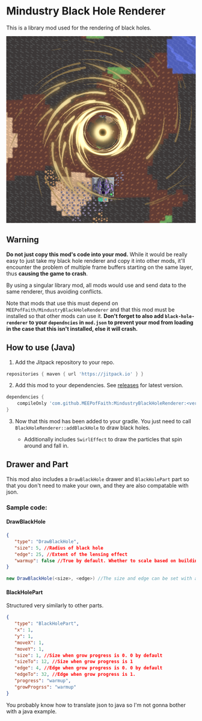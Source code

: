 # Mindustry Black Hole Renderer

This is a library mod used for the rendering of black holes.

![example.png](images/example.png)

## Warning

**Do not just copy this mod's code into your mod.**
While it would be really easy to just take my black hole renderer and copy it into other mods, it'll encounter the problem of multiple frame buffers starting on the same layer, thus **causing the game to crash**.

By using a singular library mod, all mods would use and send data to the same renderer, thus avoiding conflicts.

Note that mods that use this must depend on `MEEPofFaith/MindustryBlackHoleRenderer` and that this mod must be installed so that other mods can use it. **Don't forget to also add `black-hole-renderer` to your `dependncies` in `mod.json` to prevent your mod from loading in the case that this isn't installed, else it will crash.**

## How to use (Java)

1. Add the Jitpack repository to your repo.
```groovy
repositories { maven { url 'https://jitpack.io' } }
```
2. Add this mod to your dependencies. See [releases](https://github.com/MEEPofFaith/MindustryBlackHoleRenderer/releases) for latest version.
```groovy
dependencies {
    compileOnly 'com.github.MEEPofFaith:MindustryBlackHoleRenderer:<version>'
}
```
3. Now that this mod has been added to your gradle. You just need to call `BlackHoleRenderer::addBlackHole` to draw black holes.

    - Additionally includes `SwirlEffect` to draw the particles that spin around and fall in.

## Drawer and Part

This mod also includes a `DrawBlackHole` drawer and `BlackHolePart`
 part so that you don't need to make your own, and they are also compatable with json.

### Sample code:
#### DrawBlackHole
```json
{
   "type": "DrawBlackHole",
   "size": 5, //Radius of black hole
   "edge": 25, //Extent of the lensing effect
   "warmup": false //True by default. Whether to scale based on building warmup or always max size
}
```
```java
new DrawBlackHole(<size>, <edge>) //The size and edge can be set with a handy constructor
```
#### BlackHolePart
Structured very similarly to other parts.
```json
{
   "type": "BlackHolePart",
   "x": 1,
   "y": 1,
   "moveX": 1,
   "moveY": 1,
   "size": 1, //Size when grow progress is 0. 0 by default
   "sizeTo": 12, //Size when grow progress is 1
   "edge": 4, //Edge when grow progress is 0. 0 by default
   "edgeTo": 32, //Edge when grow progress is 1.
   "progress": "warmup",
   "growProgrss": "warmup"
}
```
You probably know how to translate json to java so I'm not gonna bother with a java example.
